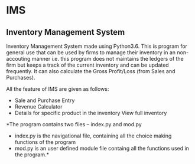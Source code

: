 # IMS
## Inventory Management System

Inventory Management System made using Python3.6. This is program for general use that
can be used by firms to manage their inventory in an non-accouting manner i.e. this program
does not maintains the ledgers of the firm but keeps a track of the current inventory and can
be updated frequently. It can also calculate the Gross Profit/Loss (from Sales and Purchases).

All the feature of IMS are given as follows:
* Sale and Purchase Entry
* Revenue Calculator
* Details for specific product in the inventory View full inventory

*The program contains two files – index.py and
mod.py
* index.py is the navigational file, containing all the choice making functions
of the program
* mod.py is an user defined module file containg all the functions used in the program.*
